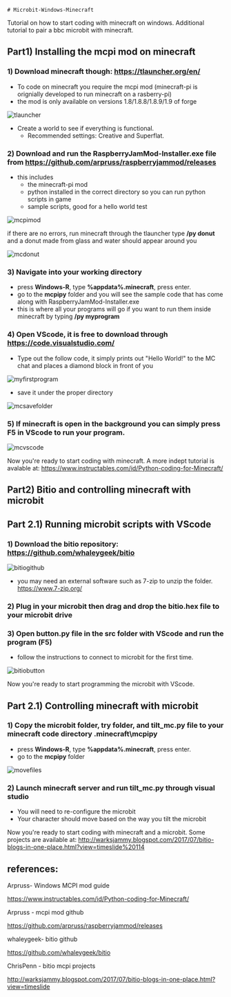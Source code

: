     # Microbit-Windows-Minecraft
Tutorial on how to start coding with minecraft on windows. Additional tutorial to pair a bbc microbit with minecraft.

## Part1) Installing the mcpi mod on minecraft

### 1) Download minecraft though: https://tlauncher.org/en/

- To code on minecraft you require the mcpi mod (minecraft-pi is orignially developed to run minecraft on a rasberry-pi) 
- the mod is only available on versions 1.8/1.8.8/1.8.9/1.9 of forge

![tlauncher](/images/tlauncher.PNG)

- Create a world to see if everything is functional. 
    - Recommended settings: Creative and Superflat.
    
### 2) Download and run the RaspberryJamMod-Installer.exe file from https://github.com/arpruss/raspberryjammod/releases

- this includes 
    - the minecraft-pi mod
    - python installed in the correct directory so you can run python scripts in game
    - sample scripts, good for a hello world test
                
![mcpimod](/images/mcpimod.PNG)

if there are no errors, run minecraft through the tlauncher type **/py donut** and a donut made from glass and water should appear around you

![mcdonut](/images/mcdonut.PNG)

### 3) Navigate into your working directory 

- press **Windows-R**, type **%appdata%\.minecraft**, press enter.      
- go to the **mcpipy** folder and you will see the sample code that has come along with RaspberryJamMod-Installer.exe 
- this is where all your programs will go if you want to run them inside minecraft by typing **/py myprogram**

### 4) Open VScode, it is free to download through https://code.visualstudio.com/

- Type out the follow code, it simply prints out "Hello World!" to the MC chat and places a diamond block in front of you

![myfirstprogram](/images/mcfirstprogram.PNG)

- save it under the proper directory

![mcsavefolder](/images/mcsavefolder.PNG)

### 5) If minecraft is open in the background you can simply press **F5** in VScode to run your program.

![mcvscode](/images/mcvscode.PNG)

Now you're ready to start coding with minecraft. A more indept tutorial is avalable at: 
https://www.instructables.com/id/Python-coding-for-Minecraft/



## Part2) Bitio and controlling minecraft with microbit 
## Part 2.1) Running microbit scripts with VScode
### 1) Download the bitio repository: https://github.com/whaleygeek/bitio

![bitiogithub](/images/bitiogithub.PNG)

- you may need an external software such as 7-zip to unzip the folder. https://www.7-zip.org/

### 2) Plug in your microbit then drag and drop the bitio.hex file to your microbit drive

### 3) Open button.py file in the src folder with VScode and run the program (F5)

- follow the instructions to connect to microbit for the first time.

![bitiobutton](/images/bitiobutton.PNG)

Now you're ready to start programming the microbit with VScode.

## Part 2.1) Controlling minecraft with microbit

### 1) Copy the microbit folder, try folder, and tilt_mc.py file to your minecraft code directory \.minecraft\mcpipy

- press **Windows-R**, type **%appdata%\.minecraft**, press enter.      
- go to the **mcpipy** folder

![movefiles](/images/movefiles.PNG)

### 2) Launch minecraft server and run tilt_mc.py through visual studio

- You will need to re-configure the microbit
- Your character should move based on the way you tilt the microbit

Now you're ready to start coding with minecraft and a microbit. Some projects are available at:
http://warksjammy.blogspot.com/2017/07/bitio-blogs-in-one-place.html?view=timeslide%20114











## references:
Arpruss- Windows MCPI mod guide

https://www.instructables.com/id/Python-coding-for-Minecraft/ 

Arpruss - mcpi mod github

https://github.com/arpruss/raspberryjammod/releases

whaleygeek- bitio github 

https://github.com/whaleygeek/bitio 

ChrisPenn - bitio mcpi projects

http://warksjammy.blogspot.com/2017/07/bitio-blogs-in-one-place.html?view=timeslide

